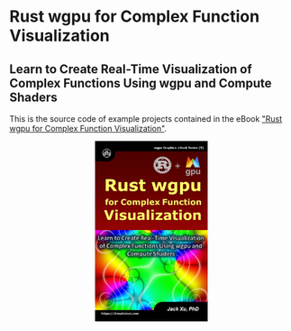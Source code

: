# Rust wgpu for Complex Function Visualization
## Learn to Create Real-Time Visualization of Complex Functions Using wgpu and Compute Shaders

This is the source code of example projects contained in the eBook ["Rust wgpu for Complex Function Visualization"](https://www.amazon.com/exec/obidos/ASIN/B0CLSV3SPT/unicadinccom-20). 

<p align="center">
<a href="https://drxudotnet.com"><img src="assets/cover.jpg" width="200" height="320"></a>
</p>
